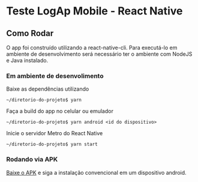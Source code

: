 # Teste LogAp Mobile - React Native

## Como Rodar

O app foi construído utilizando a react-native-cli. Para executá-lo em ambiente de desenvolvimento será necessário ter o ambiente com NodeJS e Java instalado.

### Em ambiente de desenvolimento
Baixe as dependências utilizando
```
~/diretorio-do-projeto$ yarn 
```
Faça a build do app no celular ou emulador
```
~/diretorio-do-projeto$ yarn android <id do dispositivo>
```

Inicie o servidor Metro do React Native
```
~/diretorio-do-projeto$ yarn start
```

### Rodando via APK

[Baixe o APK](https://github.com/lucashec/teste-logap-react-native/blob/master/teste-logap.apk) e siga a instalação convencional em um dispositivo android.

